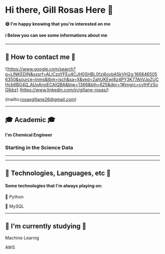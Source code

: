# Hi there, Gill Rosas Here 👋


#### 😄 I'm happy  knowing that you're interested on me
#### ℹ️ Below you can see some informations about me 
---
## 🔎 How to contact me 🔎
![<https://www.google.com/search?q=LINKEDIN&sxsrf=ALiCzsYFEu4CJH0SHBL0fzj6ovbA5kVH2g:1668465056350&source=lnms&tbm=isch&sa=X&ved=2ahUKEwj8z4PY3K77AhVJpZUCHcb6BG4Q_AUoAnoECAIQBA&biw=1366&bih=625&dpr=1#imgrc=cylHFzSoGlkbz>] (https://www.linkedin.com/in/gillane-rosas/)

(mailto:rosasgillane26@gmail.com)

---
## 🎓 Academic 🎓
#### I'm Chemical Engineer 
### Starting in the Science Data
---
---
## 🚀 Technologies, Languages, etc 🚀
#### Some technologies that I'm always playing on:

🐍 Python

🐬 MySQL

---
## 📓 I'm currently studying 📓

Machine Learnig

AWS







